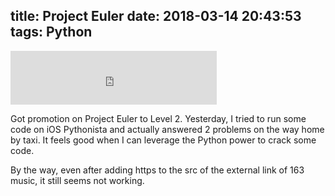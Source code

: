 title: Project Euler
date: 2018-03-14 20:43:53
tags: Python
---

<iframe frameborder="no" border="0" marginwidth="0" marginheight="0" width=330 height=86 src="https://music.163.com/outchain/player?type=2&id=18858711&auto=0&height=66"></iframe>

Got promotion on Project Euler to Level 2.  Yesterday, I tried to run some code on iOS Pythonista and actually answered 2 problems on the way home by taxi.  It feels good when I can leverage the Python power to crack some code.

By the way, even after adding https to the src of the external link of 163 music, it still seems not working.